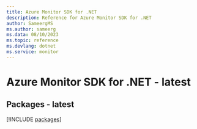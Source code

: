 ```yaml
---
title: Azure Monitor SDK for .NET
description: Reference for Azure Monitor SDK for .NET
author: SameergMS
ms.author: sameerg
ms.data: 08/10/2023
ms.topic: reference
ms.devlang: dotnet
ms.service: monitor
---
```

# Azure Monitor SDK for .NET - latest
## Packages - latest
[!INCLUDE [packages](monitor-index.md)]